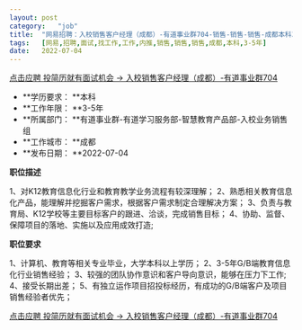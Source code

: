 ```yaml
---
layout:	post
category:	"job"
title:	"网易招聘：入校销售客户经理（成都）-有道事业群704-销售-销售-销售-成都本科3-5年"
tags:	[网易,招聘,面试,找工作,工作,内推,销售,销售,销售,成都,本科,3-5年]
date:	2022-07-04
---
```


[点击应聘 投简历就有面试机会 -> 入校销售客户经理（成都）-有道事业群704](http://mobile.bole.netease.com/bole/boleDetail?id=41098&employeeId=346f03c3cda5f04c&key=all)



- **学历要求： **本科
- **工作年限： **3-5年
- **所属部门： **有道事业群-有道学习服务部-智慧教育产品部-入校业务销售组
- **工作城市： **成都
- **发布日期： **2022-07-04



**职位描述**

1、对K12教育信息化行业和教育教学业务流程有较深理解；
2、熟悉相关教育信息化产品，能理解并挖掘客户需求，根据客户需求制定合理解决方案；
3、负责与教育局、K12学校等主要目标客户的跟进、洽谈，完成销售目标；
4、协助、监督、保障项目的落地、实施以及应用成效打造;



**职位要求**

1、计算机、教育等相关专业毕业，大学本科以上学历；
2、3-5年G/B端教育信息化行业销售经验；
3、较强的团队协作意识和客户导向意识，能够在压力下工作;
4、接受长期出差；
5、有独立运作项目招投标经历，有成功的G/B端客户及项目销售经验者优先；



[点击应聘 投简历就有面试机会 -> 入校销售客户经理（成都）-有道事业群704](http://mobile.bole.netease.com/bole/boleDetail?id=41098&employeeId=346f03c3cda5f04c&key=all)